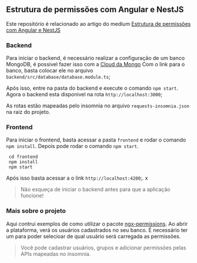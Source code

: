 ## Estrutura de permissões com Angular e NestJS

Este repositório é relacionado ao artigo do medium
[Estrutura de permissões com Angular e NestJS](https://medium.com/@junioranzolin58/estrutura-de-permiss%C3%B5es-com-angular-e-nestjs-15645dcb4320)

### Backend

Para iniciar o backend, é necessário realizar a configuração de um banco MongoDB, é possivel fazer isso com a [Cloud da Mongo](http://cloud.mongodb.com/)
Com o link para o banco, basta colocar ele no arquivo `backend/src/database/database.module.ts`;

Após isso, entre na pasta do backend e execute o comando `npm start`. Agora o backend esta disponivel na rota `http://localhost:3000`;

As rotas estão mapeadas pelo insomnia no arquivo `requests-insomnia.json` na raiz do projeto.

### Frontend

Para iniciar o frontend, basta acessar a pasta `frontend` e rodar o comando `npm install`.
Depois pode rodar o comando `npm start`.

```
 cd frontend
 npm install
 npm start
```

Após isso basta acessar a o link `http://localhost:4200`;.
x
> Não esqueça de iniciar o backend antes para que a aplicação funcione!

### Mais sobre o projeto

Aqui contrui exemplos de como utilizar o pacote [ngx-permissions](https://www.npmjs.com/package/ngx-permissions).
Ao abrir a plataforma, verá os usuários cadastrados no seu banco. É necessário ter um para poder selecioar de qual usuário será carregada as permissões.

> Você pode cadastrar usuários, grupos e adicionar permissões pelas APIs mapeadas no insomnia.